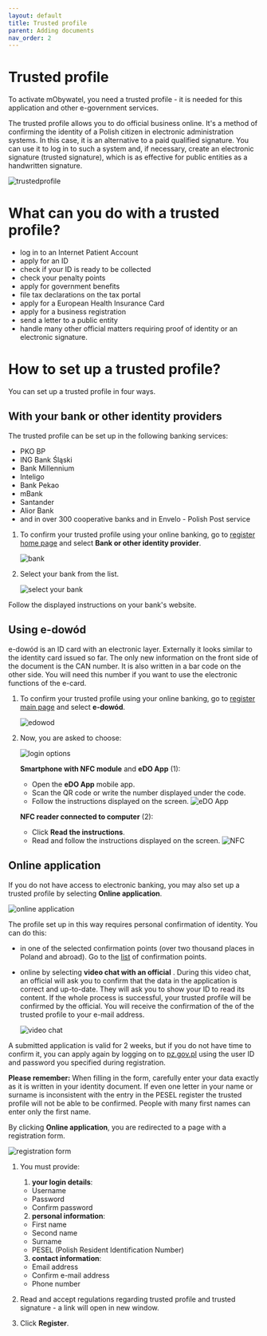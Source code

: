 ```yaml
---
layout: default
title: Trusted profile
parent: Adding documents
nav_order: 2
---
```


Trusted profile
===

To activate mObywatel, you need a trusted profile - it is needed for this application and other e-government services.

The trusted profile allows you to do official business online. It's a method of confirming the identity of a Polish citizen in electronic administration systems. In this case, it is an alternative to a paid qualified signature. You can use it to log in to such a system and, if necessary, create an electronic signature (trusted signature), which is as effective for public entities as a handwritten signature.

![trustedprofile](../assets/images/trustedprofile.png)

# What can you do with a trusted profile?

- log in to an Internet Patient Account
- apply for an ID 
- check if your ID is ready to be collected
- check your penalty points
- apply for government benefits 
- file tax declarations on the tax portal
- apply for a European Health Insurance Card
- apply for a business registration
- send a letter to a public entity 
- handle many other official matters requiring proof of identity or an electronic signature.


# How to set up a trusted profile?

You can set up a trusted profile in four ways.

## With your bank or other identity providers

The trusted profile can be set up in the following banking services:

- PKO BP
- ING Bank Śląski
- Bank Millennium
- Inteligo
- Bank Pekao
- mBank
- Santander 
- Alior Bank
- and in over 300 cooperative banks and in Envelo - Polish Post service


1. To confirm your trusted profile using your online banking, go to [register home page](https://pz.gov.pl/pz/registerMainPage) and select **Bank or other identity provider**.

    ![bank](../assets/images/bank.png)

2. Select your bank from the list.

    ![select your bank](../assets/images/bank2.png)

Follow the displayed instructions on your bank's website.

## Using e-dowód

e-dowód is an ID card with an electronic layer. Externally it looks similar to the identity card issued so far. The only new information on the front side of the document is the CAN number. It is also written in a bar code on the other side. You will need this number if you want to use the electronic functions of the e-card. 

1. To confirm your trusted profile using your online banking, go to [register main page](https://pz.gov.pl/pz/registerMainPage) and select **e-dowód**.

    ![edowod](../assets/images/edowod.png)

2. Now, you are asked to choose:

      ![login options](../assets/images/edowod2.png)

    **Smartphone with NFC module** and **eDO App** (1):
    - Open the **eDO App** mobile app.
    - Scan the QR code or write the number displayed under the code.
    - Follow the instructions displayed on the screen.
   ![eDO App](../assets/images/edo.png)

    **NFC reader connected to computer** (2):
    - Click **Read the instructions**.
    - Read and follow the instructions displayed on the screen.
  ![NFC](../assets/images/NFC.png)

## Online application

If you do not have access to electronic banking, you may also set up a trusted profile by selecting **Online application**. 

![online application](../assets/images/onlineap.png)

The profile set up in this way requires personal confirmation of identity. You can do this:
- in one of the selected confirmation points (over two thousand places in Poland and abroad). Go to the [list](https://pz.gov.pl/pz/confirmationPointAddressesList) of confirmation points. 
- online by selecting **video chat with an official** . During this video chat, an official will ask you to confirm that the data in the application is correct and up-to-date. They will ask you to show your ID to read its content. If the whole process is successful, your trusted profile will be confirmed by the official. You will receive the confirmation of the of the trusted profile to your e-mail address.

  ![video chat](../assets/images/videochat.png)

A submitted application is valid for 2 weeks, but if you do not have time to confirm it, you can apply again by logging on to [pz.gov.pl](pz.gov.pl) using the user ID and password you specified during registration.


**Please remember:** When filling in the form, carefully enter your data exactly as it is written in your identity document. If even one letter in your name or surname is inconsistent with the entry in the PESEL register the trusted profile will not be able to be confirmed. People with many first names can enter only the first name.

By clicking **Online application**, you are redirected to a page with a registration form.

![registration form](../assets/images/register.png)

1. You must provide:   

      1. **your login details**:
     - Username
     - Password
     - Confirm password   

      2. **personal information**:
     - First name 
     - Second name 
     - Surname 
     - PESEL (Polish Resident Identification Number)   
      3. **contact information**:
     - Email address
     - Confirm e-mail address
     - Phone number

2. Read and accept regulations regarding trusted profile and trusted signature - a link will open in new window.

3. Click **Register**.
